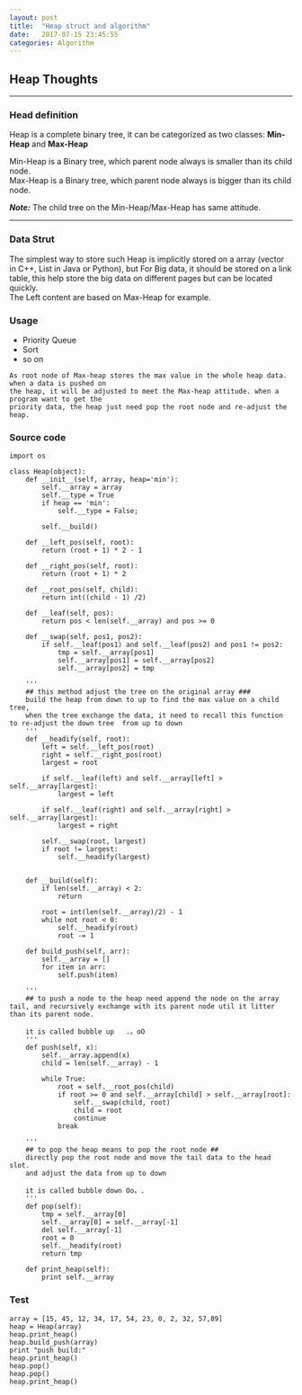 ```yaml
---
layout: post
title:  "Heap struct and algorithm"
date:   2017-07-15 23:45:55
categories: Algorithm
---
```


## Heap Thoughts
******
### Head definition
 Heap is a complete binary tree, it can be categorized as two classes: **Min-Heap** and **Max-Heap**  

Min-Heap is a Binary tree, which parent node always is smaller than its child node.  
Max-Heap is a Binary tree, which parent node always is bigger than its child node.

***Note:*** The child tree on the Min-Heap/Max-Heap has same attitude.
******

 ### Data Strut  
 The simplest way to store such Heap is implicitly stored on a array (vector in C++, List in Java or Python), but For Big data, it should be stored on a link table, this help store the big data on different pages but can be located quickly.  
 The Left content are based on Max-Heap for example.


 ### Usage
 - Priority Queue  
 - Sort
 - so on
```
As root node of Max-heap stores the max value in the whole heap data. when a data is pushed on  
the heap, it will be adjusted to meet the Max-heap attitude. when a program want to get the  
priority data, the heap just need pop the root node and re-adjust the heap.
```

### Source code

```
import os

class Heap(object):
    def __init__(self, array, heap='min'):
        self.__array = array
        self.__type = True
        if heap == 'min':
            self.__type = False;

        self.__build()

    def __left_pos(self, root):
        return (root + 1) * 2 - 1

    def __right_pos(self, root):
        return (root + 1) * 2

    def __root_pos(self, child):
        return int((child - 1) /2)

    def __leaf(self, pos):
        return pos < len(self.__array) and pos >= 0

    def __swap(self, pos1, pos2):
        if self.__leaf(pos1) and self.__leaf(pos2) and pos1 != pos2:
            tmp = self.__array[pos1]
            self.__array[pos1] = self.__array[pos2]
            self.__array[pos2] = tmp

    '''
    ## this method adjust the tree on the original array ###
    build the heap from down to up to find the max value on a child tree,
    when the tree exchange the data, it need to recall this function to re-adjust the down tree  from up to down
    '''
    def __headify(self, root):
        left = self.__left_pos(root)
        right = self.__right_pos(root)
        largest = root

        if self.__leaf(left) and self.__array[left] > self.__array[largest]:
            largest = left

        if self.__leaf(right) and self.__array[right] > self.__array[largest]:
            largest = right

        self.__swap(root, largest)
        if root != largest:
            self.__headify(largest)


    def __build(self):
        if len(self.__array) < 2:
            return

        root = int(len(self.__array)/2) - 1
        while not root < 0:
            self.__headify(root)
            root -= 1

    def build_push(self, arr):
        self.__array = []
        for item in arr:
            self.push(item)

    '''
    ## to push a node to the heap need append the node on the array tail, and recursively exchange with its parent node util it litter than its parent node.

    it is called bubble up   .。oO
    '''
    def push(self, x):
        self.__array.append(x)
        child = len(self.__array) - 1

        while True:
            root = self.__root_pos(child)
            if root >= 0 and self.__array[child] > self.__array[root]:
                self.__swap(child, root)
                child = root
                continue
            break

    '''
    ## to pop the heap means to pop the root node ##
    directly pop the root node and move the tail data to the head slot.
    and adjust the data from up to down

    it is called bubble down Oo。.
    '''
    def pop(self):
        tmp = self.__array[0]
        self.__array[0] = self.__array[-1]
        del self.__array[-1]
        root = 0
        self.__headify(root)
        return tmp

    def print_heap(self):
        print self.__array
```

### Test   
```
array = [15, 45, 12, 34, 17, 54, 23, 0, 2, 32, 57,89]
heap = Heap(array)
heap.print_heap()
heap.build_push(array)
print "push build:"
heap.print_heap()
heap.pop()
heap.pop()
heap.print_heap()

```
